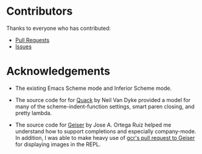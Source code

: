 # Contributors

Thanks to everyone who has contributed:

- [Pull Requests](https://github.com/greghendershott/racket-mode/graphs/contributors)
- [Issues](https://github.com/greghendershott/racket-mode/issues?utf8=%E2%9C%93&q=is%3Aissue)

# Acknowledgements

- The existing Emacs Scheme mode and Inferior Scheme mode.

- The source code for for [Quack] by Neil Van Dyke provided a model
  for many of the scheme-indent-function settings, smart paren
  closing, and pretty lambda.

- The source code for [Geiser] by Jose A. Ortega Ruiz helped me
  understand how to support completions and especially company-mode.
  In addition, I was able to make heavy use of [gcr's pull request to
  Geiser] for displaying images in the REPL.

[Geiser]: http://www.nongnu.org/geiser/
[Quack]: http://www.neilvandyke.org/quack/
[gcr's pull request to Geiser]: https://github.com/jaor/geiser/pull/1
